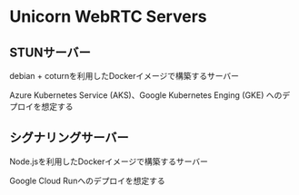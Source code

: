 # Unicorn WebRTC Servers

## STUNサーバー

debian + coturnを利用したDockerイメージで構築するサーバー

Azure Kubernetes Service (AKS)、Google Kubernetes Enging (GKE) へのデプロイを想定する

## シグナリングサーバー

Node.jsを利用したDockerイメージで構築するサーバー

Google Cloud Runへのデプロイを想定する